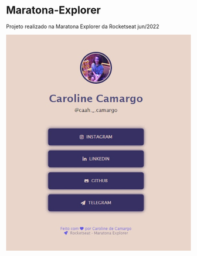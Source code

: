 # Maratona-Explorer
Projeto realizado na Maratona Explorer da Rocketseat jun/2022


<img style="align-itens: center; width: 885px;" src="/images/linkBio.jpg" alt="Layout LinksBio">